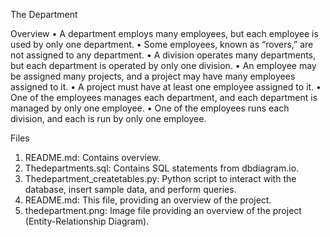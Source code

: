 The Department



Overview
•	A department employs many employees, but each employee is used by only one department.
•	Some employees, known as “rovers,” are not assigned to any department.
•	A division operates many departments, but each department is operated by only one division.
•	An employee may be assigned many projects, and a project may have many employees assigned to it.
•	A project must have at least one employee assigned to it.
•	One of the employees manages each department, and each department is managed by only one employee.
•	One of the employees runs each division, and each is run by only one employee.

Files
1.	README.md: Contains overview.
2.	Thedepartments.sql: Contains SQL statements from dbdiagram.io.
3.	Thedepartment_createtables.py: Python script to interact with the database, insert sample data, and perform queries.
4.	README.md: This file, providing an overview of the project.
5.	thedepartment.png: Image file providing an overview of the project (Entity-Relationship Diagram).
